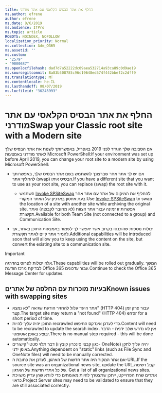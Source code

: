 ```yaml
---
title: החלף את אתר הבסיס הקלאסי עם אתר מודרני
ms.author: efrene
author: efrene
ms.date: 8/6/2019
ms.audience: ITPro
ms.topic: article
ROBOTS: NOINDEX, NOFOLLOW
localization_priority: Normal
ms.collection: Adm_O365
ms.assetid: ''
ms.custom:
- "2579"
- "9000687"
ms.openlocfilehash: dad7d7a52222dc09aea532714a93ca89c0d9ae19
ms.sourcegitcommit: 8a83b508785c96c19648ed574f442bbef2c2dff9
ms.translationtype: MT
ms.contentlocale: he-IL
ms.lasthandoff: 08/07/2019
ms.locfileid: "36245993"
---
```

# <a name="swap-your-classic-root-site-with-a-modern-site"></a><span data-ttu-id="647c9-102">החלף את אתר הבסיס הקלאסי עם אתר מודרני</span><span class="sxs-lookup"><span data-stu-id="647c9-102">Swap your Classic root site with a Modern site</span></span>

<span data-ttu-id="647c9-103">אם הסביבה שלך הוגדר לפני 2019 באפריל, באפשרותך לשנות את אתר הבסיס שלך לאתר מודרני באמצעות Microsoft PowerShell:</span><span class="sxs-lookup"><span data-stu-id="647c9-103">If your environment was set up before April 2019, you can change your root site to a modern site by using Microsoft PowerShell:</span></span>

- <span data-ttu-id="647c9-104">אם יש לך אתר אחר שברצונך להשתמש בשם אתר הבסיס שלך, באפשרותך להחליף אתר (swap) הבסיס איתו.</span><span class="sxs-lookup"><span data-stu-id="647c9-104">If you have a different site that you want to use as your root site, you can replace (swap) the root site with it.</span></span> 
    - <span data-ttu-id="647c9-105">השתמש [Invoke SPSiteSwap](https://docs.microsoft.com/powershell/module/sharepoint-online/invoke-spositeswap?view=sharepoint-ps) להחליף את המיקום של אתר עם אתר אחר בעת אחסון בארכיון של האתר המקורי.</span><span class="sxs-lookup"><span data-stu-id="647c9-105">Use [Invoke-SPSiteSwap](https://docs.microsoft.com/powershell/module/sharepoint-online/invoke-spositeswap?view=sharepoint-ps) to swap the location of a site with another site while archiving the original site.</span></span> <span data-ttu-id="647c9-106">אפשרות זו זמינה עבור אתר הצוות (לא מחובר לקבוצה) ואתר תקשורת.</span><span class="sxs-lookup"><span data-stu-id="647c9-106">Available for both Team Site (not connected to a group) and Communication Site.</span></span> 

- <span data-ttu-id="647c9-107">יכולות נוספות שהוכנסו בקרוב אשר יאפשר לך לשמור באמצעות התוכן באתר, אך להמיר אתר קיים לאתר תקשורת.</span><span class="sxs-lookup"><span data-stu-id="647c9-107">Additional capabilities will be introduced soon that will allow you to keep using the content on the site, but convert the existing site to a communication site.</span></span> 
>[!Important]
><span data-ttu-id="647c9-108">אלה יכולות לפרוס בהדרגה.</span><span class="sxs-lookup"><span data-stu-id="647c9-108">These capabilities will be rolled out gradually.</span></span> <span data-ttu-id="647c9-109">המשך לבדיקת מרכז הודעת Office 365 עבור עדכונים.</span><span class="sxs-lookup"><span data-stu-id="647c9-109">Continue to check the Office 365 Message Center for updates.</span></span> 

## <a name="known-issues-with-swapping-sites"></a><span data-ttu-id="647c9-110">בעיות מוכרות עם החלפה של אתרים</span><span class="sxs-lookup"><span data-stu-id="647c9-110">Known issues with swapping sites</span></span>

- <span data-ttu-id="647c9-111">אתר היעד עלול להחזיר הודעת שגיאה "לא נמצא" (HTTP 404) עבור פרק זמן קצר.</span><span class="sxs-lookup"><span data-stu-id="647c9-111">The target site may return a "not found" (HTTP 404) error for a short period of time.</span></span>
- <span data-ttu-id="647c9-112">התוכן יהיה עליך להיות recrawled כדי לעדכן אינדקס החיפוש.</span><span class="sxs-lookup"><span data-stu-id="647c9-112">Content will need to be recrawled to update the search index.</span></span> <span data-ttu-id="647c9-113">אין לא נדרש שלב ידנית - הדבר יבוצע באופן אוטומטי.</span><span class="sxs-lookup"><span data-stu-id="647c9-113">There is no manual step required - this will be done automatically.</span></span>
- <span data-ttu-id="647c9-114">דבר תלוי סטטי"קישורים (כגון קבצי סינכרון קובץ ו- OneNote) יהיה עליך לתקן באופן ידני.</span><span class="sxs-lookup"><span data-stu-id="647c9-114">Anything dependent on "static" links (such as File Sync and OneNote files) will need to be manually corrected.</span></span>
- <span data-ttu-id="647c9-115">אם אתר המקור היה אתר חדשות של הארגון, לעדכן את כתובת ה-URL.</span><span class="sxs-lookup"><span data-stu-id="647c9-115">If the source site was an organizational news site, update the URL.</span></span><span data-ttu-id="647c9-116">קבל רשימה של כל אתרי חדשות של הארגון.</span><span class="sxs-lookup"><span data-stu-id="647c9-116"> Get a list of all organizational news sites.</span></span>
- <span data-ttu-id="647c9-117">אתרים שרת הפרוייקט, ייתכן שתצטרך להיות מאומתים כדי לוודא שהן עדיין משויכת כראוי.</span><span class="sxs-lookup"><span data-stu-id="647c9-117">Project Server sites may need to be validated to ensure that they are still associated correctly.</span></span>





